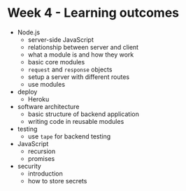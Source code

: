 # Week 4 - Learning outcomes


- Node.js
  - server-side JavaScript
  - relationship between server and client
  - what a module is and how they work
  - basic core modules
  - `request` and `response` objects
  - setup a server with different routes
  - use modules
- deploy
  - Heroku
- software architecture
  - basic structure of backend application
  - writing code in reusable modules
- testing
  - use `tape` for backend testing
- JavaScript
  - recursion
  - promises
- security
  - introduction
  - how to store secrets
